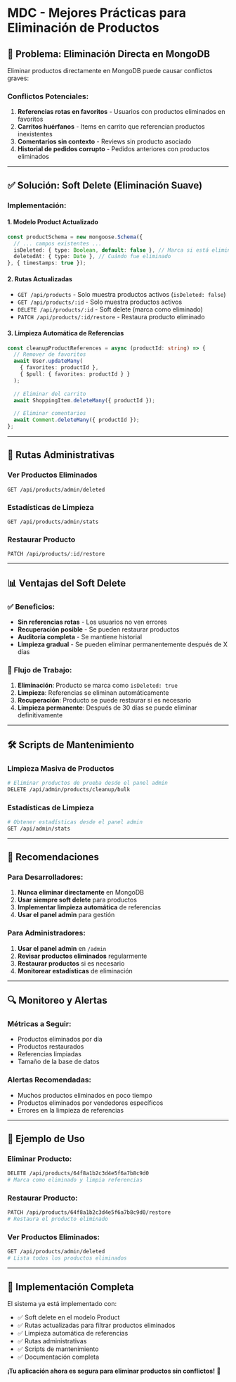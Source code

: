 # MDC - Mejores Prácticas para Eliminación de Productos

## 🚨 **Problema: Eliminación Directa en MongoDB**

Eliminar productos directamente en MongoDB puede causar conflictos graves:

### **Conflictos Potenciales:**
1. **Referencias rotas en favoritos** - Usuarios con productos eliminados en favoritos
2. **Carritos huérfanos** - Items en carrito que referencian productos inexistentes
3. **Comentarios sin contexto** - Reviews sin producto asociado
4. **Historial de pedidos corrupto** - Pedidos anteriores con productos eliminados

---

## ✅ **Solución: Soft Delete (Eliminación Suave)**

### **Implementación:**

#### 1. **Modelo Product Actualizado**
```typescript
const productSchema = new mongoose.Schema({
  // ... campos existentes ...
  isDeleted: { type: Boolean, default: false }, // Marca si está eliminado
  deletedAt: { type: Date }, // Cuándo fue eliminado
}, { timestamps: true });
```

#### 2. **Rutas Actualizadas**
- `GET /api/products` - Solo muestra productos activos (`isDeleted: false`)
- `GET /api/products/:id` - Solo muestra productos activos
- `DELETE /api/products/:id` - Soft delete (marca como eliminado)
- `PATCH /api/products/:id/restore` - Restaura producto eliminado

#### 3. **Limpieza Automática de Referencias**
```typescript
const cleanupProductReferences = async (productId: string) => {
  // Remover de favoritos
  await User.updateMany(
    { favorites: productId },
    { $pull: { favorites: productId } }
  );
  
  // Eliminar del carrito
  await ShoppingItem.deleteMany({ productId });
  
  // Eliminar comentarios
  await Comment.deleteMany({ productId });
};
```

---

## 🔧 **Rutas Administrativas**

### **Ver Productos Eliminados**
```
GET /api/products/admin/deleted
```

### **Estadísticas de Limpieza**
```
GET /api/products/admin/stats
```

### **Restaurar Producto**
```
PATCH /api/products/:id/restore
```

---

## 📊 **Ventajas del Soft Delete**

### ✅ **Beneficios:**
- **Sin referencias rotas** - Los usuarios no ven errores
- **Recuperación posible** - Se pueden restaurar productos
- **Auditoría completa** - Se mantiene historial
- **Limpieza gradual** - Se pueden eliminar permanentemente después de X días

### 🔄 **Flujo de Trabajo:**
1. **Eliminación**: Producto se marca como `isDeleted: true`
2. **Limpieza**: Referencias se eliminan automáticamente
3. **Recuperación**: Producto se puede restaurar si es necesario
4. **Limpieza permanente**: Después de 30 días se puede eliminar definitivamente

---

## 🛠️ **Scripts de Mantenimiento**

### **Limpieza Masiva de Productos**
```bash
# Eliminar productos de prueba desde el panel admin
DELETE /api/admin/products/cleanup/bulk
```

### **Estadísticas de Limpieza**
```bash
# Obtener estadísticas desde el panel admin
GET /api/admin/stats
```

---

## 🎯 **Recomendaciones**

### **Para Desarrolladores:**
1. **Nunca eliminar directamente** en MongoDB
2. **Usar siempre soft delete** para productos
3. **Implementar limpieza automática** de referencias
4. **Usar el panel admin** para gestión

### **Para Administradores:**
1. **Usar el panel admin** en `/admin`
2. **Revisar productos eliminados** regularmente
3. **Restaurar productos** si es necesario
4. **Monitorear estadísticas** de eliminación

---

## 🔍 **Monitoreo y Alertas**

### **Métricas a Seguir:**
- Productos eliminados por día
- Productos restaurados
- Referencias limpiadas
- Tamaño de la base de datos

### **Alertas Recomendadas:**
- Muchos productos eliminados en poco tiempo
- Productos eliminados por vendedores específicos
- Errores en la limpieza de referencias

---

## 📝 **Ejemplo de Uso**

### **Eliminar Producto:**
```bash
DELETE /api/products/64f8a1b2c3d4e5f6a7b8c9d0
# Marca como eliminado y limpia referencias
```

### **Restaurar Producto:**
```bash
PATCH /api/products/64f8a1b2c3d4e5f6a7b8c9d0/restore
# Restaura el producto eliminado
```

### **Ver Productos Eliminados:**
```bash
GET /api/products/admin/deleted
# Lista todos los productos eliminados
```

---

## 🚀 **Implementación Completa**

El sistema ya está implementado con:
- ✅ Soft delete en el modelo Product
- ✅ Rutas actualizadas para filtrar productos eliminados
- ✅ Limpieza automática de referencias
- ✅ Rutas administrativas
- ✅ Scripts de mantenimiento
- ✅ Documentación completa

**¡Tu aplicación ahora es segura para eliminar productos sin conflictos!** 🎉 